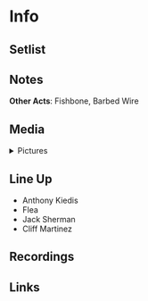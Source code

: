 # Info


## Setlist

## Notes

**Other Acts**: Fishbone, Barbed Wire

## Media 

<details>
  <summary>Pictures</summary>
  <img alt="Clipping" title="Clipping" src="19840830a.png" height="200" />
</details>

## Line Up

* Anthony Kiedis
* Flea
* Jack Sherman
* Cliff Martinez

## Recordings

## Links
